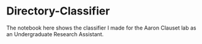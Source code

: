 # Directory-Classifier

The notebook here shows the classifier I made for the Aaron Clauset lab as an Undergraduate Research Assistant.
